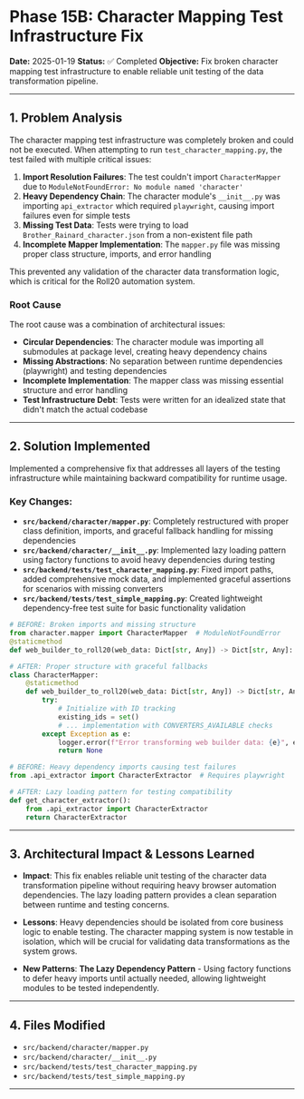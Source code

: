 # Phase 15B: Character Mapping Test Infrastructure Fix

**Date:** 2025-01-19
**Status:** ✅ Completed
**Objective:** Fix broken character mapping test infrastructure to enable reliable unit testing of the data transformation pipeline.

---

## 1. Problem Analysis

The character mapping test infrastructure was completely broken and could not be executed. When attempting to run `test_character_mapping.py`, the test failed with multiple critical issues:

1. **Import Resolution Failures**: The test couldn't import `CharacterMapper` due to `ModuleNotFoundError: No module named 'character'`
2. **Heavy Dependency Chain**: The character module's `__init__.py` was importing `api_extractor` which required `playwright`, causing import failures even for simple tests
3. **Missing Test Data**: Tests were trying to load `Brother_Rainard_character.json` from a non-existent file path
4. **Incomplete Mapper Implementation**: The `mapper.py` file was missing proper class structure, imports, and error handling

This prevented any validation of the character data transformation logic, which is critical for the Roll20 automation system.

### Root Cause

The root cause was a combination of architectural issues:
- **Circular Dependencies**: The character module was importing all submodules at package level, creating heavy dependency chains
- **Missing Abstractions**: No separation between runtime dependencies (playwright) and testing dependencies
- **Incomplete Implementation**: The mapper class was missing essential structure and error handling
- **Test Infrastructure Debt**: Tests were written for an idealized state that didn't match the actual codebase

---

## 2. Solution Implemented

Implemented a comprehensive fix that addresses all layers of the testing infrastructure while maintaining backward compatibility for runtime usage.

### Key Changes:
- **`src/backend/character/mapper.py`**: Completely restructured with proper class definition, imports, and graceful fallback handling for missing dependencies
- **`src/backend/character/__init__.py`**: Implemented lazy loading pattern using factory functions to avoid heavy dependencies during testing
- **`src/backend/tests/test_character_mapping.py`**: Fixed import paths, added comprehensive mock data, and implemented graceful assertions for scenarios with missing converters
- **`src/backend/tests/test_simple_mapping.py`**: Created lightweight dependency-free test suite for basic functionality validation

```python
# BEFORE: Broken imports and missing structure
from character.mapper import CharacterMapper  # ModuleNotFoundError
@staticmethod
def web_builder_to_roll20(web_data: Dict[str, Any]) -> Dict[str, Any]:  # Missing class

# AFTER: Proper structure with graceful fallbacks
class CharacterMapper:
    @staticmethod
    def web_builder_to_roll20(web_data: Dict[str, Any]) -> Dict[str, Any]:
        try:
            # Initialize with ID tracking
            existing_ids = set()
            # ... implementation with CONVERTERS_AVAILABLE checks
        except Exception as e:
            logger.error(f"Error transforming web builder data: {e}", exc_info=True)
            return None
```

```python
# BEFORE: Heavy dependency imports causing test failures
from .api_extractor import CharacterExtractor  # Requires playwright

# AFTER: Lazy loading pattern for testing compatibility
def get_character_extractor():
    from .api_extractor import CharacterExtractor
    return CharacterExtractor
```

---

## 3. Architectural Impact & Lessons Learned

- **Impact**: This fix enables reliable unit testing of the character data transformation pipeline without requiring heavy browser automation dependencies. The lazy loading pattern provides a clean separation between runtime and testing concerns.

- **Lessons**: Heavy dependencies should be isolated from core business logic to enable testing. The character mapping system is now testable in isolation, which will be crucial for validating data transformations as the system grows.

- **New Patterns**: **The Lazy Dependency Pattern** - Using factory functions to defer heavy imports until actually needed, allowing lightweight modules to be tested independently.

---

## 4. Files Modified

- `src/backend/character/mapper.py`
- `src/backend/character/__init__.py`
- `src/backend/tests/test_character_mapping.py`
- `src/backend/tests/test_simple_mapping.py`
---
